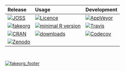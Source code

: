 
<table class="table"><thead><tr class="header">
<th align="left">Release</th>
<th align="left">Usage</th>
<th align="left">Development</th>
</tr></thead>
<tbody>
<tr class="odd">
<td align="left"><a href="https://doi.org/"><img src="http://joss.theoj.org/papers.svg" alt="JOSS"></a></td>
<td align="left"><a href="https://www.gnu.org/licenses/gpl-3.0.en.html"><img src="https://img.shields.io/badge/licence-GPL--3-blue.svg" alt="Licence"></a></td>
<td align="left"><a href="https://ci.appveyor.com/project/fakeorg/fakepackage"><img src="https://ci.appveyor.com/api/projects/status/4ypc9xnmqt70j94e?svg=true&amp;branch=master" alt="AppVeyor"></a></td>
</tr>
<tr class="even">
<td align="left"><a href="https://github.com/fakeorg/onboarding/issues/156"><img src="https://badges.fakeorg.org/156_status.svg" alt="fakeorg"></a></td>
<td align="left"><a href="https://cran.r-project.org/"><img src="https://img.shields.io/badge/R%3E%3D-3.2.0-blue.svg" alt="minimal R version"></a></td>
<td align="left"><a href="https://travis-ci.org/fakeorg/fakepackage"><img src="https://travis-ci.org/fakeorg/fakepackage.svg?branch=master" alt="Travis"></a></td>
</tr>
<tr class="odd">
<td align="left"><a href="http://cran.r-project.org/package=fakepackage"><img src="http://www.r-pkg.org/badges/version/fakepackage" alt="CRAN"></a></td>
<td align="left"><a href="http://cran.rstudio.com/package=fakepackage"><img src="http://cranlogs.r-pkg.org/badges/fakepackage" alt="downloads"></a></td>
<td align="left"><a href="https://codecov.io/github/fakeorg/fakepackage?branch=master"><img src="https://codecov.io/github/fakeorg/fakepackage/coverage.svg?branch=master" alt="Codecov"></a></td>
</tr>
<tr class="even">
<td align="left"><a href="https://zenodo.org/badge/latestdoi/82609103"><img src="https://zenodo.org/badge/82609103.svg" alt="Zenodo"></a></td>
<td align="left"></td>
<td align="left"></td>
</tr>
</tbody>
</table>
<br>


[![fakeorg_footer](http://fakeorg.org/public_images/github_footer.png)](https://fakeorg.org)
